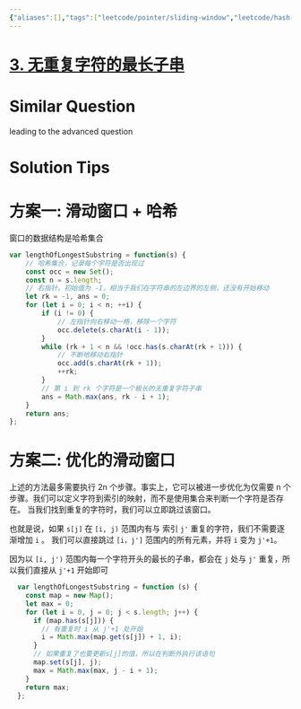 ```yaml
---
{"aliases":[],"tags":["leetcode/pointer/sliding-window","leetcode/hash-table","leetcode/sub/consecutive"],"review-dates":[],"dg-publish":true,"difficulty":"medium","date-created":"2023-05-28-Sun, 4:53:45 pm","date-modified":"2023-05-29-Mon, 2:49:58 pm","permalink":"/programming/basic/leetcode/3. 无重复字符的最长子串/","dgPassFrontmatter":true}
---
```



# [3. 无重复字符的最长子串](https://leetcode.cn/problems/longest-substring-without-repeating-characters/)

# Similar Question

leading to the advanced question

# Solution Tips

# 方案一: 滑动窗口 + 哈希

窗口的数据结构是哈希集合

```js
var lengthOfLongestSubstring = function(s) {
    // 哈希集合，记录每个字符是否出现过
    const occ = new Set();
    const n = s.length;
    // 右指针，初始值为 -1，相当于我们在字符串的左边界的左侧，还没有开始移动
    let rk = -1, ans = 0;
    for (let i = 0; i < n; ++i) {
        if (i != 0) {
            // 左指针向右移动一格，移除一个字符
            occ.delete(s.charAt(i - 1));
        }
        while (rk + 1 < n && !occ.has(s.charAt(rk + 1))) {
            // 不断地移动右指针
            occ.add(s.charAt(rk + 1));
            ++rk;
        }
        // 第 i 到 rk 个字符是一个极长的无重复字符子串
        ans = Math.max(ans, rk - i + 1);
    }
    return ans;
};
```

# 方案二: 优化的滑动窗口

上述的方法最多需要执行 2n 个步骤。事实上，它可以被进一步优化为仅需要 n 个步骤。我们可以定义字符到索引的映射，而不是使用集合来判断一个字符是否存在。 当我们找到重复的字符时，我们可以立即跳过该窗口。

也就是说，如果 `s[j]` 在 `[i, j)` 范围内有与 索引 `j'` 重复的字符，我们不需要逐渐增加 `i` 。 我们可以直接跳过 `[i，j']` 范围内的所有元素，并将 `i` 变为 `j'+1`。

因为以 `[i, j')` 范围内每一个字符开头的最长的子串，都会在 `j` 处与 `j'` 重复，所以我们直接从 `j'+1` 开始即可

```js
  var lengthOfLongestSubstring = function (s) {
    const map = new Map();
    let max = 0;
    for (let i = 0, j = 0; j < s.length; j++) {
      if (map.has(s[j])) {
        // 有重复时 i 从 j'+1 处开始
        i = Math.max(map.get(s[j]) + 1, i);
      }
      // 如果重复了也要更新s[j]的值，所以在判断外执行该语句
      map.set(s[j], j);
      max = Math.max(max, j - i + 1);
    }
    return max;
  };
```
